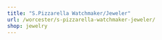 ```yaml
---
title: "S.Pizzarella Watchmaker/Jeweler"
url: /worcester/s-pizzarella-watchmaker-jeweler/
shop: jewelry
---
```

